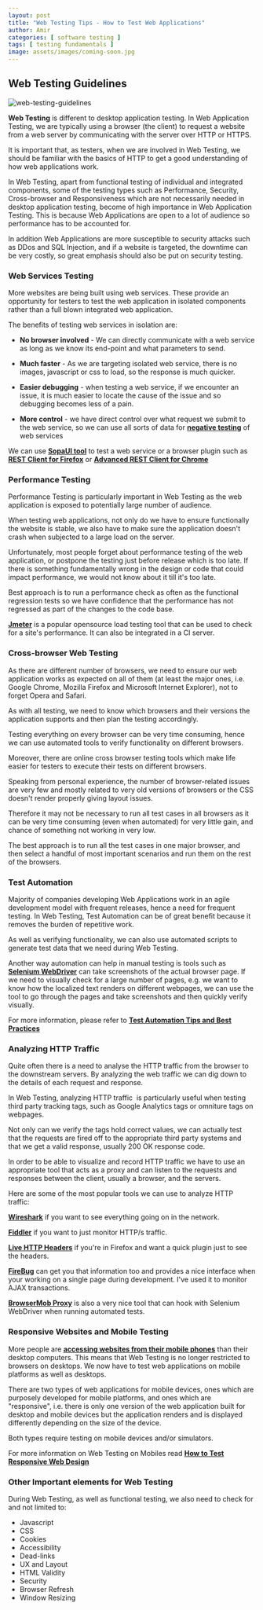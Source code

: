 ```yaml
---
layout: post
title: "Web Testing Tips - How to Test Web Applications"
author: Amir
categories: [ software testing ]
tags: [ testing fundamentals ]
image: assets/images/coming-soon.jpg
---
```


## Web Testing Guidelines

![web-testing-guidelines](http://69.164.212.71/wp-content/uploads/2015/05/web-testing-guidelines.jpg)

**Web Testing** is different to desktop application testing. In Web Application Testing, we are typically using a browser (the client) to request a website from a web server by communicating with the server over HTTP or HTTPS.

It is important that, as testers, when we are involved in Web Testing, we should be familiar with the basics of HTTP to get a good understanding of how web applications work.

In Web Testing, apart from functional testing of individual and integrated components, some of the testing types such as Performance, Security, Cross-browser and Responsiveness which are not necessarily needed in desktop application testing, become of high importance in Web Application Testing. This is because Web Applications are open to a lot of audience so performance has to be accounted for.

In addition Web Applications are more susceptible to security attacks such as DDos and SQL Injection, and if a website is targeted, the downtime can be very costly, so great emphasis should also be put on security testing.

### Web Services Testing

More websites are being built using web services. These provide an opportunity for testers to test the web application in isolated components rather than a full blown integrated web application.

The benefits of testing web services in isolation are:

*   **No browser involved** - We can directly communicate with a web service as long as we know its end-point and what parameters to send.

*   **Much faster** - As we are targeting isolated web service, there is no images, javascript or css to load, so the response is much quicker.

*   **Easier debugging** - when testing a web service, if we encounter an issue, it is much easier to locate the cause of the issue and so debugging becomes less of a pain.

*   **More control** - we have direct control over what request we submit to the web service, so we can use all sorts of data for **[negative testing](http://www.testingexcellence.com/no-thing-negative-testing/)** of web services

We can use [**SopaUI tool**](http://www.soapui.org/about-soapui/what-is-soapui-.html) to test a web service or a browser plugin such as **[REST Client for Firefox](https://addons.mozilla.org/en-US/firefox/addon/restclient/)** or **[Advanced REST Client for Chrome](https://chrome.google.com/webstore/detail/advanced-rest-client/hgmloofddffdnphfgcellkdfbfbjeloo)**

### Performance Testing

Performance Testing is particularly important in Web Testing as the web application is exposed to potentially large number of audience.

When testing web applications, not only do we have to ensure functionally the website is stable, we also have to make sure the application doesn't crash when subjected to a large load on the server.

Unfortunately, most people forget about performance testing of the web application, or postpone the testing just before release which is too late. If there is something fundamentally wrong in the design or code that could impact performance, we would not know about it till it's too late.

Best approach is to run a performance check as often as the functional regression tests so we have confidence that the performance has not regressed as part of the changes to the code base.

**[Jmeter](http://jmeter.apache.org/)** is a popular opensource load testing tool that can be used to check for a site's performance. It can also be integrated in a CI server.

### Cross-browser Web Testing

As there are different number of browsers, we need to ensure our web application works as expected on all of them (at least the major ones, i.e. Google Chrome, Mozilla Firefox and Microsoft Internet Explorer), not to forget Opera and Safari.

As with all testing, we need to know which browsers and their versions the application supports and then plan the testing accordingly.

Testing everything on every browser can be very time consuming, hence we can use automated tools to verify functionality on different browsers.

Moreover, there are online cross browser testing tools which make life easier for testers to execute their tests on different browsers.

Speaking from personal experience, the number of browser-related issues are very few and mostly related to very old versions of browsers or the CSS doesn't render properly giving layout issues.

Therefore it may not be necessary to run all test cases in all browsers as it can be very time consuming (even when automated) for very little gain, and chance of something not working in very low.

The best approach is to run all the test cases in one major browser, and then select a handful of most important scenarios and run them on the rest of the browsers.

### Test Automation

Majority of companies developing Web Applications work in an agile development model with frequent releases, hence a need for frequent testing. In Web Testing, Test Automation can be of great benefit because it removes the burden of repetitive work.

As well as verifying functionality, we can also use automated scripts to generate test data that we need during Web Testing.

Another way automation can help in manual testing is tools such as **[Selenium WebDriver](http://www.seleniumhq.org/download/)** can take screenshots of the actual browser page. If we need to visually check for a large number of pages, e.g. we want to know how the localized text renders on different webpages, we can use the tool to go through the pages and take screenshots and then quickly verify visually.

For more information, please refer to **[Test Automation Tips and Best Practices](http://www.testingexcellence.com/test-automation-tips-best-practices/)**

### Analyzing HTTP Traffic

Quite often there is a need to analyse the HTTP traffic from the browser to the downstream servers. By analyzing the web traffic we can dig down to the details of each request and response.

In Web Testing, analyzing HTTP traffic  is particularly useful when testing third party tracking tags, such as Google Analytics tags or omniture tags on webpages.

Not only can we verify the tags hold correct values, we can actually test that the requests are fired off to the appropriate third party systems and that we get a valid response, usually 200 OK response code.

In order to be able to visualize and record HTTP traffic we have to use an appropriate tool that acts as a proxy and can listen to the requests and responses between the client, usually a browser, and the servers.

Here are some of the most popular tools we can use to analyze HTTP traffic:

**[Wireshark](http://www.wireshark.org/)** if you want to see everything going on in the network.

**[Fiddler](http://fiddler2.com/)** if you want to just monitor HTTP/s traffic.

**[Live HTTP Headers](https://addons.mozilla.org/en-US/firefox/addon/live-http-headers/)** if you're in Firefox and want a quick plugin just to see the headers.

**[FireBug](http://getfirebug.com/)** can get you that information too and provides a nice interface when your working on a single page during development. I've used it to monitor AJAX transactions.

**[BrowserMob Proxy](http://www.testingexcellence.com/how-to-capture-network-traffic-and-http-requests-from-webdriver/)** is also a very nice tool that can hook with Selenium WebDriver when running automated tests.

### Responsive Websites and Mobile Testing

More people are **[accessing websites from their mobile phones](http://www.smartinsights.com/mobile-marketing/mobile-marketing-analytics/mobile-marketing-statistics/)** than their desktop computers. This means that Web Testing is no longer restricted to browsers on desktops. We now have to test web applications on mobile platforms as well as desktops.

There are two types of web applications for mobile devices, ones which are purposely developed for mobile platforms, and ones which are "responsive", i.e. there is only one version of the web application built for desktop and mobile devices but the application renders and is displayed differently depending on the size of the device.

Both types require testing on mobile devices and/or simulators.

For more information on Web Testing on Mobiles read **[How to Test Responsive Web Design](http://www.testingexcellence.com/how-to-test-responsive-web-design/)**

### Other Important elements for Web Testing

During Web Testing, as well as functional testing, we also need to check for and not limited to:

*   Javascript
*   CSS
*   Cookies
*   Accessibility
*   Dead-links
*   UX and Layout
*   HTML Validity
*   Security
*   Browser Refresh
*   Window Resizing